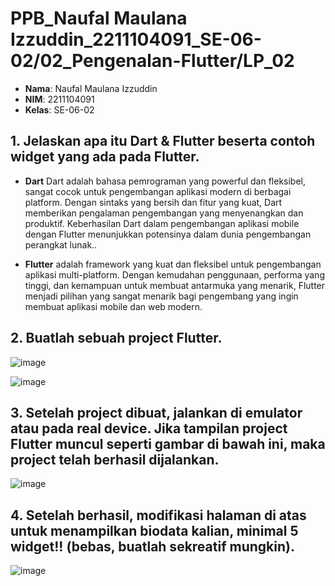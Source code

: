 # PPB_Naufal Maulana Izzuddin_2211104091_SE-06-02/02_Pengenalan-Flutter/LP_02

- **Nama**: Naufal Maulana Izzuddin
- **NIM**: 2211104091
- **Kelas**: SE-06-02

## 1. Jelaskan apa itu Dart & Flutter beserta contoh widget yang ada pada Flutter.

- **Dart** Dart adalah bahasa pemrograman yang powerful dan fleksibel, sangat cocok untuk pengembangan aplikasi modern di berbagai platform. Dengan sintaks yang bersih dan fitur yang kuat, Dart memberikan pengalaman pengembangan yang menyenangkan dan produktif. Keberhasilan Dart dalam pengembangan aplikasi mobile dengan Flutter menunjukkan potensinya dalam dunia pengembangan perangkat lunak..

- **Flutter** adalah framework yang kuat dan fleksibel untuk pengembangan aplikasi multi-platform. Dengan kemudahan penggunaan, performa yang tinggi, dan kemampuan untuk membuat antarmuka yang menarik, Flutter menjadi pilihan yang sangat menarik bagi pengembang yang ingin membuat aplikasi mobile dan web modern.

## 2. Buatlah sebuah project Flutter.
![image](create_project_flutter.jpg)

![image](project_flutter.jpg)

## 3. Setelah project dibuat, jalankan di emulator atau pada real device. Jika tampilan project Flutter muncul seperti gambar di bawah ini, maka project telah berhasil dijalankan.
![image](flutterdemo_homepage.jpg)

## 4. Setelah berhasil, modifikasi halaman di atas untuk menampilkan biodata kalian, minimal 5 widget!! (bebas, buatlah sekreatif mungkin).
![image](biodata.jpg)
